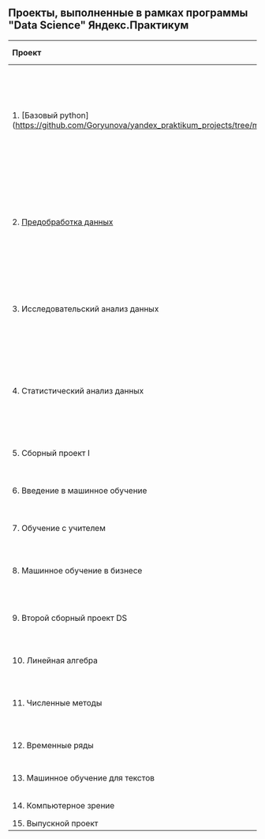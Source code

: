 ## Проекты, выполненные в рамках программы "Data Science" Яндекс.Практикум
| Проект | Задача проекта | Навыки и инструменты |
|:----------------------------------------------|:--------------------------------|:------------------------------|
| 1. [Базовый python] (https://github.com/Goryunova/yandex_praktikum_projects/tree/main/%D0%90%D0%BD%D0%B0%D0%BB%D0%B8%D0%B7%20%D1%80%D1%8B%D0%BD%D0%BA%D0%B0%20%D0%BD%D0%B5%D0%B4%D0%B2%D0%B8%D0%B6%D0%B8%D0%BC%D0%BE%D1%81%D1%82%D0%B8) | На реальных данных Яндекс.Музыки c помощью библиотеки Pandas и её возможностей проверить данные и сравнить поведение и предпочтения пользователей двух столиц — Москвы и Санкт-Петербурга | python, pandas |
| 2. [Предобработка данных](https://github.com/Goryunova/yandex_praktikum_projects/tree/main/%D0%98%D1%81%D1%81%D0%BB%D0%B5%D0%B4%D0%BE%D0%B2%D0%B0%D0%BD%D0%B8%D0%B5%20%D0%BD%D0%B0%D0%B4%D0%B5%D0%B6%D0%BD%D0%BE%D1%81%D1%82%D0%B8%20%D0%B7%D0%B0%D0%B5%D0%BC%D1%89%D0%B8%D0%BA%D0%BE%D0%B2) | На основе статистики о платёжеспособности клиентов исследовать влияет ли семейное положение и количество детей клиента на факт возврата кредита в срок | python, pandas, предобработка данных |
| 3. Исследовательский анализ данных | Используя данные сервиса Яндекс.Недвижимость, определить рыночную стоимость объектов недвижимости и типичные параметры квартир | Python, Pandas, Matplotlib, исследовательский анализ данных, визуализация данных, предобработка данных |
| 4. Статистический анализ данных | На основе данных клиентов оператора сотовой связи проанализировать поведение клиентов и поиск оптимального тарифа | Python, Pandas, Matplotlib, NumPy, SciPy, описательная статистика, проверка статистических гипотез |
| 5. Сборный проект I | Выявить определяющие успешность игры закономерности | pandas, numpy, matplotlib, scipy, seaborn, plotly |
| 6. Введение в машинное обучение | На основе данных предложить клиенту тариф | Python, Pandas, Matplotlib, Scikit-learn |
| 7. Обучение с учителем | На основе данных из банка определить клиент, который может уйти | Pandas, Matplotlib, Scikit-learn |
| 8. Машинное обучение в бизнесе | На основе данных геологи разведки выбрать район добычи нефти | Pandas, Scikit-learn, бутстреп |
| 9. Второй сборный проект DS | Спрогнозировать концентрацию золота при проведении процесса очистки золота | Python, Pandas, Matplotlib, NumPy, Scikit-learn, исследовательский анализ данных |
| 10. Линейная алгебра | Разработка модели анонимизации персональных данных | Python, NumPy, Scikit-learn |
| 11. Численные методы | Разработка системы рекомендации стоимости автомобиля на основе его описания | Python, Pandas, lightgbm |
| 12. Временные ряды | Разработка системы предсказания объема заказа | Python, Pandas, Scikit-learn, statsmodels |
| 13. Машинное обучение для текстов | Определение токсичности комментарии | Python, Pandas, Scikit-learn, statsmodels |
| 14. Компьютерное зрение | Определение возраста по фотографии | Python, Keras |
| 15. Выпускной проект |
